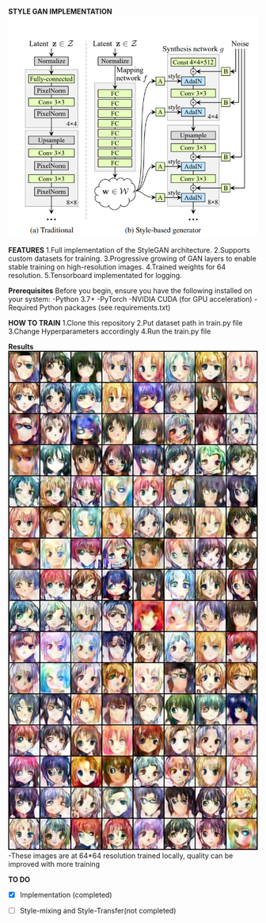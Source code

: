 **STYLE GAN IMPLEMENTATION**
![alt text](gan.png)

**FEATURES**
  1.Full implementation of the StyleGAN architecture.
  2.Supports custom datasets for training.
  3.Progressive growing of GAN layers to enable stable training on high-resolution images.
  4.Trained weights for 64 resolution.
  5.Tensorboard implementated for logging.

**Prerequisites**
Before you begin, ensure you have the following installed on your system:
    -Python 3.7+
    -PyTorch
    -NVIDIA CUDA (for GPU acceleration)
    -Required Python packages (see requirements.txt)

**HOW TO TRAIN**
1.Clone this repository 
2.Put dataset path in train.py file
3.Change Hyperparameters accordingly
4.Run the train.py file

**Results**
![alt text](test_images.png)
-These images are at 64*64 resolution trained locally, quality can be improved with more training

**TO DO**
- [x] Implementation (completed)
- [ ] Style-mixing and Style-Transfer(not completed)

